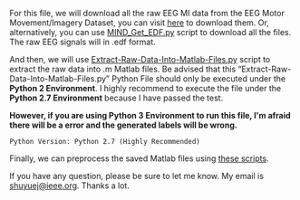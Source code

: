 For this file, we will download all the raw EEG MI data from the EEG Motor Movement/Imagery Dataset, you can visit [here](https://archive.physionet.org/pn4/eegmmidb/) to download them. Or, alternatively, you can use [MIND_Get_EDF.py](https://github.com/SuperBruceJia/EEG-DL/blob/master/Download_Raw_EEG_Data/EEG_Motor_Movement_Imagery_Dataset/MIND_Get_EDF.py) script to download all the files. The raw EEG signals will in .edf format. 

And then, we will use [Extract-Raw-Data-Into-Matlab-Files.py](https://github.com/SuperBruceJia/EEG-DL/blob/master/Download_Raw_EEG_Data/EEG_Motor_Movement_Imagery_Dataset/Extract-Raw-Data-Into-Matlab-Files.py) script to extract the raw data into .m Matlab files. Be advised that this “Extract-Raw-Data-Into-Matlab-Files.py” Python File should only be executed under the **Python 2 Environment**. I highly recommend to execute the file under the **Python 2.7 Environment** because I have passed the test. 

**However, if you are using Python 3 Environment to run this file, I'm afraid there will be a error and the generated labels will be wrong.**

```
Python Version: Python 2.7 (Highly Recommended)
```

Finally, we can preprocess the saved Matlab files using [these scripts](https://github.com/SuperBruceJia/EEG-DL/tree/master/Preprocess_EEG_Data).

If you have any question, please be sure to let me know. My email is shuyuej@ieee.org. Thanks a lot. 

